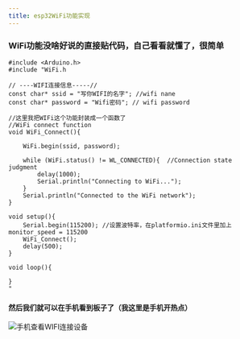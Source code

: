 ```yaml
---
title: esp32WiFi功能实现
---
```


### WiFi功能没啥好说的直接贴代码，自己看看就懂了，很简单
<!-- more -->
```
#include <Arduino.h>
#include "WiFi.h

// ----WIFI连接信息-----//
const char* ssid = "写你WIFI的名字"; //wifi nane
const char* password = "Wifi密码"; // wifi password

//这里我把WIFi这个功能封装成一个函数了
//WiFi connect function
void WiFi_Connect(){

    WiFi.begin(ssid, password);
    
    while (WiFi.status() != WL_CONNECTED){  //Connection state judgment
        delay(1000);
        Serial.println("Connecting to WiFi...");
    }
    Serial.println("Connected to the WiFi network");
}

void setup(){
    Serial.begin(115200); //设置波特率，在platformio.ini文件里加上 monitor_speed = 115200
    WiFi_Connect();
    delay(500);
}

void loop(){

}
"
```

#### 然后我们就可以在手机看到板子了（我这里是手机开热点）
![手机查看WIFI连接设备](https://i.niupic.com/images/2022/03/18/9WHT.jpg)